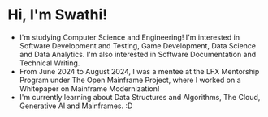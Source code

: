 # Hi, I'm Swathi! 
* I'm studying Computer Science and Engineering! I'm interested in Software Development and Testing, Game Development, Data Science and Data Analytics. I'm also interested in Software Documentation and Technical Writing.
* From June 2024 to August 2024, I was a mentee at the LFX Mentorship Program under The Open Mainframe Project, where I worked on a Whitepaper on Mainframe Modernization! 
* I'm currently learning about Data Structures and Algorithms, The Cloud, Generative AI and Mainframes. :D
